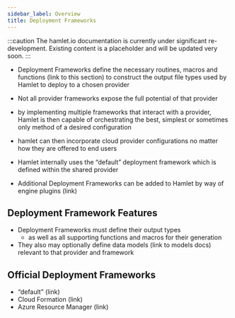 ```yaml
---
sidebar_label: Overview
title: Deployment Frameworks
---
```

:::caution
The hamlet.io documentation is currently under significant re-development. Existing content is a placeholder and will be updated very soon.
:::

* Deployment Frameworks define the necessary routines, macros and functions (link to this section) to construct the output file types used by Hamlet to deploy to a chosen provider
* Not all provider frameworks expose the full potential of that provider
* by implementing multiple frameworks that interact with a provider, Hamlet is then capable of orchestrating the best, simplest or sometimes only method of a desired configuration
* hamlet can then incorporate cloud provider configurations no matter how they are offered to end users

* Hamlet internally uses the “default” deployment framework which is defined within the shared provider
* Additional Deployment Frameworks can be added to Hamlet by way of engine plugins (link)

## Deployment Framework Features

* Deployment Frameworks must define their output types
  * as well as all supporting functions and macros for their generation
* They also may optionally define data models (link to models docs) relevant to that provider and framework

## Official Deployment Frameworks

* “default” (link)
* Cloud Formation (link)
* Azure Resource Manager (link)
